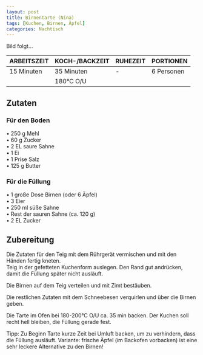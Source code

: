 ```yaml
---
layout: post
title: Birnentarte (Nina)
tags: [Kuchen, Birnen, Äpfel]
categories: Nachtisch
---
```



Bild folgt...

| ARBEITSZEIT | KOCH-/BACKZEIT | RUHEZEIT | PORTIONEN |
|--------------|--------------|--------------|--------------|
| 15 Minuten | 35 Minuten | - | 6 Personen |
|| 180°C O/U |||

## Zutaten
### Für den Boden
• 250 g Mehl    
• 60 g Zucker        
• 2 EL saure Sahne  
• 1 Ei  
• 1 Prise Salz  
• 125 g Butter     

### Für die Füllung
• 1 große Dose Birnen (oder 6 Äpfel)   
• 3 Eier    
• 250 ml süße Sahne  
• Rest der sauren Sahne (ca. 120 g)  
• 2 EL Zucker    

  
## Zubereitung
Die Zutaten für den Teig mit dem Rührgerät vermischen und mit den Händen fertig kneten.  
Teig in der gefetteten Kuchenform auslegen. Den Rand gut andrücken, damit die Füllung später nicht ausläuft. 

Die Birnen auf dem Teig verteilen und mit Zimt bestäuben. 

Die restlichen Zutaten mit dem Schneebesen verquirlen und über die Birnen geben.

Die Tarte im Ofen bei 180-200°C O/U ca. 35 min backen. Der Kuchen soll recht hell bleiben, die Füllung gerade fest. 

Tipp:	Zu Beginn Tarte kurze Zeit bei Umluft backen, um zu verhindern, dass die Füllung ausläuft. 
Variante:	frische Äpfel (im Backofen vorbacken) ist eine sehr leckere Alternative zu den Birnen!



